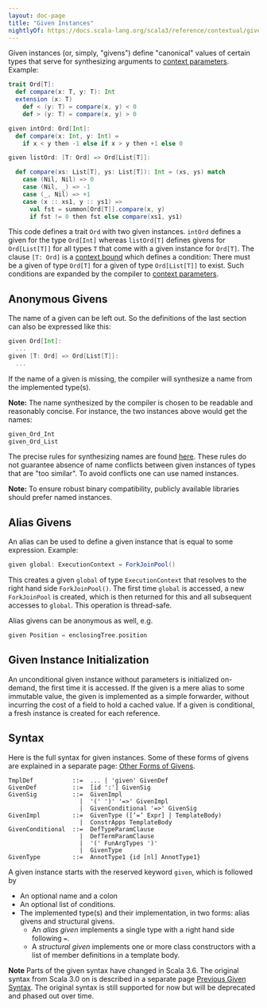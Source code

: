 ```yaml
---
layout: doc-page
title: "Given Instances"
nightlyOf: https://docs.scala-lang.org/scala3/reference/contextual/givens.html
---
```


Given instances (or, simply, "givens") define "canonical" values of certain types
that serve for synthesizing arguments to [context parameters](./using-clauses.md). Example:

```scala
trait Ord[T]:
  def compare(x: T, y: T): Int
  extension (x: T)
    def < (y: T) = compare(x, y) < 0
    def > (y: T) = compare(x, y) > 0

given intOrd: Ord[Int]:
  def compare(x: Int, y: Int) =
    if x < y then -1 else if x > y then +1 else 0

given listOrd: [T: Ord] => Ord[List[T]]:

  def compare(xs: List[T], ys: List[T]): Int = (xs, ys) match
    case (Nil, Nil) => 0
    case (Nil, _) => -1
    case (_, Nil) => +1
    case (x :: xs1, y :: ys1) =>
      val fst = summon[Ord[T]].compare(x, y)
      if fst != 0 then fst else compare(xs1, ys1)

```

This code defines a trait `Ord` with two given instances. `intOrd` defines
a given for the type `Ord[Int]` whereas `listOrd[T]` defines givens
for `Ord[List[T]]` for all types `T` that come with a given instance for `Ord[T]`. The clause `[T: Ord]` is a [context bound](./context-bounds.md) which defines a condition: There must be a given of type `Ord[T]` for a given of type `Ord[List[T]]` to exist. Such conditions are expanded by the compiler to [context parameters](./using-clauses.md).

## Anonymous Givens

The name of a given can be left out. So the definitions
of the last section can also be expressed like this:

```scala
given Ord[Int]:
  ...
given [T: Ord] => Ord[List[T]]:
  ...
```

If the name of a given is missing, the compiler will synthesize a name from
the implemented type(s).

**Note:** The name synthesized by the compiler is chosen to be readable and reasonably concise. For instance, the two instances above would get the names:

```scala
given_Ord_Int
given_Ord_List
```

The precise rules for synthesizing names are found [here](./relationship-implicits.html#anonymous-given-instances). These rules do not guarantee absence of name conflicts between
given instances of types that are "too similar". To avoid conflicts one can use named instances.

**Note:** To ensure robust binary compatibility, publicly available libraries should prefer named instances.

## Alias Givens

An alias can be used to define a given instance that is equal to some expression. Example:

```scala
given global: ExecutionContext = ForkJoinPool()
```

This creates a given `global` of type `ExecutionContext` that resolves to the right
hand side `ForkJoinPool()`.
The first time `global` is accessed, a new `ForkJoinPool` is created, which is then
returned for this and all subsequent accesses to `global`. This operation is thread-safe.

Alias givens can be anonymous as well, e.g.

```scala
given Position = enclosingTree.position
```

## Given Instance Initialization

An unconditional given instance without parameters is initialized on-demand, the first
time it is accessed. If the given is a mere alias to some immutable value, the given is implemented as a simple forwarder, without incurring the cost of a field to hold a cached value. If a given is conditional, a fresh instance is created for each reference.

## Syntax

Here is the full syntax for given instances. Some of these forms of givens are explained in a separate page: [Other Forms of Givens](../more-givens.md).

```ebnf
TmplDef           ::=  ... | 'given' GivenDef
GivenDef          ::=  [id ':'] GivenSig
GivenSig          ::=  GivenImpl
                    |  '(' ')' '=>' GivenImpl
                    |  GivenConditional '=>' GivenSig
GivenImpl         ::=  GivenType ([‘=’ Expr] | TemplateBody)
                    |  ConstrApps TemplateBody
GivenConditional  ::=  DefTypeParamClause
                    |  DefTermParamClause
                    |  '(' FunArgTypes ')'
                    |  GivenType
GivenType         ::=  AnnotType1 {id [nl] AnnotType1}
```

A given instance starts with the reserved keyword `given`, which is followed by

 - An optional name and a colon
 - An optional list of conditions.
 - The implemented type(s) and their implementation, in two forms: alias givens and structural givens.
    - An _alias given_ implements a single type with a right hand side following `=`.
    - A _structural given_ implements one or more class constructors with a
      list of member definitions in a template body.

**Note** Parts of the given syntax have changed in Scala 3.6. The original syntax from Scala 3.0 on is described in a separate page [Previous Given Syntax](../previous-givens.md). The original syntax is still supported for now but will be deprecated and phased out over time.

